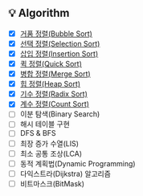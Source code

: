 ## 💡 Algorithm
- [x] [거품 정렬(Bubble Sort)](https://github.com/jaejlf/CS-Study/tree/main/Algorithm/%EA%B1%B0%ED%92%88%20%EC%A0%95%EB%A0%AC(Bubble%20Sort))
- [x] [선택 정렬(Selection Sort)](https://github.com/jaejlf/CS-Study/tree/main/Algorithm/%EC%84%A0%ED%83%9D%20%EC%A0%95%EB%A0%AC(Selection%20Sort))
- [x] [삽입 정렬(Insertion Sort)](https://github.com/jaejlf/CS-Study/tree/main/Algorithm/%EC%82%BD%EC%9E%85%20%EC%A0%95%EB%A0%AC(Insertion%20Sort))
- [x] [퀵 정렬(Quick Sort)](https://github.com/jaejlf/CS-Study/tree/main/Algorithm/%ED%80%B5%20%EC%A0%95%EB%A0%AC(Quick%20Sort))
- [x] [병합 정렬(Merge Sort)](https://github.com/jaejlf/CS_Study/tree/main/Algorithm/%EB%B3%91%ED%95%A9%20%EC%A0%95%EB%A0%AC(Merge%20Sort))
- [x] [힙 정렬(Heap Sort)](https://github.com/jaejlf/CS_Study/tree/main/Algorithm/%ED%9E%99%20%EC%A0%95%EB%A0%AC(Heap%20Sort))
- [x] [기수 정렬(Radix Sort)](https://github.com/jaejlf/CS_Study/tree/main/Algorithm/%EA%B8%B0%EC%88%98%20%EC%A0%95%EB%A0%AC(Radix%20Sort))
- [x] [계수 정렬(Count Sort)](https://github.com/jaejlf/CS_Study/tree/main/Algorithm/%EA%B3%84%EC%88%98%20%EC%A0%95%EB%A0%AC(Count%20Sort))
- [ ] 이분 탐색(Binary Search)
- [ ] 해시 테이블 구현
- [ ] DFS & BFS
- [ ] 최장 증가 수열(LIS)
- [ ] 최소 공통 조상(LCA)
- [ ] 동적 계획법(Dynamic Programming)
- [ ] 다익스트라(Dijkstra) 알고리즘
- [ ] 비트마스크(BitMask)
